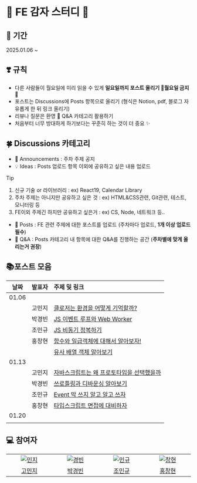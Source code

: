 # 🍟 FE 감자 스터디 🍟
## 📆 기간 
2025.01.06 ~ 
## ❣️ 규칙
- 다른 사람들이 월요일에 미리 읽을 수 있게 **일요일까지 포스트 올리기 🚫월요일 금지🚫**
- 포스트는 Discussions에 Posts 항목으로 올리기 (형식은 Notion, pdf, 블로그 자유롭게 한 뒤 링크 올리기)
- 리뷰나 질문은 환영 🎉 Q&A 카테고리 활용하기
- 처음부터 너무 방대하게 하기보다는 꾸준히 하는 것이 더 중요 ✨
## 🍀 Discussions 카테고리
- 📣 Announcements : 주차 주제 공지
- 💡 Ideas : Posts 업로드 항목 이외에 공유하고 싶은 내용 업로드
> [!TIP]
> 1. 신규 기술 or 라이브러리 : ex) React19, Calendar Library
> 2. 주차 주제는 아니지만 공유하고 싶은 것 : ex) HTML&CSS관련, Git관련, 테스트, 모니터링 등
> 3. FE이외 주제긴 하지만 공유하고 싶은거 : ex) CS, Node, 네트워크 등..
- 💬 Posts : FE 관련 주제에 대한 포스트를 업로드 (주차마다 업로드, **1개 이상 업로드 필수**)
- 🙏 Q&A : Posts 카테고리 내 항목에 대한 Q&A를 진행하는 공간 (**주차별에 맞게 올리는거 권장**)
## 📚포스트 모음 
| 날짜 | 발표자 | 주제 및 링크 |
| :--: | :--: | :-- |
|01.06|||
|| 고민지 | [클로저는 환경을 어떻게 기억할까?](https://velog.io/@gominzip/%ED%81%B4%EB%A1%9C%EC%A0%80%EB%8A%94-%ED%99%98%EA%B2%BD%EC%9D%84-%EC%96%B4%EB%96%BB%EA%B2%8C-%EA%B8%B0%EC%96%B5%ED%95%A0%EA%B9%8C) |
|| 박경빈 | [JS 이벤트 루프와 Web Worker](https://velog.io/@gyeongbin/JS-%EC%9D%B4%EB%B2%A4%ED%8A%B8-%EB%A3%A8%ED%94%84%EC%99%80-Web-Worker-%EC%A0%95%EB%A6%AC) |
|| 조민규 | [JS 비동기 정복하기](https://sparkling-answer-72a.notion.site/JS-172db05a7c03809da515f11d93bbc0e2?pvs=4) |
|| 홍창현 | [함수와 일급객체에 대해서 알아보자!](https://fallacious-arrow-f6a.notion.site/ce6c02c72d0e4481bd4abdff33902014?pvs=4) |
||  | [유사 배열 객체 알아보기](https://fallacious-arrow-f6a.notion.site/17187a117b618073b3f1d4ffcd4f44b9?pvs=4) |
|01.13|||
|| 고민지 | [자바스크립트는 왜 프로토타입을 선택했을까](https://medium.com/@limsungmook/%EC%9E%90%EB%B0%94%EC%8A%A4%ED%81%AC%EB%A6%BD%ED%8A%B8%EB%8A%94-%EC%99%9C-%ED%94%84%EB%A1%9C%ED%86%A0%ED%83%80%EC%9E%85%EC%9D%84-%EC%84%A0%ED%83%9D%ED%96%88%EC%9D%84%EA%B9%8C-997f985adb42) |
|| 박경빈 | [쓰로틀링과 디바운싱 알아보기](https://velog.io/@gyeongbin/%EC%93%B0%EB%A1%9C%ED%8B%80%EB%A7%81%EA%B3%BC-%EB%94%94%EB%B0%94%EC%9A%B4%EC%8B%B1-%EC%95%8C%EC%95%84%EB%B3%B4%EA%B8%B0) |
|| 조민규 | [Event 막 쓰지 알고 알고 쓰자](https://sparkling-answer-72a.notion.site/Event-179db05a7c0380a39289d07bfe49498e?pvs=74) |
|| 홍창현 | [타입스크립트 면접에 대비하자](https://fallacious-arrow-f6a.notion.site/17887a117b61809089f2f190b7d29c4d?pvs=4) |
|01.20|||
||  |  |

## 💻 참여자
<table>
  <tr>
    <td align="center" width="130px">
      <a href="https://github.com/gominzip" target="_blank">
        <img src="https://avatars.githubusercontent.com/gominzip" alt="민지" />
      </a>
    </td>
    <td align="center" width="130px">
      <a href="https://github.com/Gyeongbin" target="_blank">
        <img src="https://avatars.githubusercontent.com/Gyeongbin" alt="경빈" />
      </a>
    </td>
     <td align="center" width="130px">
      <a href="https://github.com/Ariling" target="_blank">
        <img src="https://avatars.githubusercontent.com/Ariling" alt="민규" />
      </a>
    </td>
    <td align="center" width="130px">
      <a href="https://github.com/spearStr" target="_blank">
        <img src="https://avatars.githubusercontent.com/spearStr" alt="창현" />
      </a>
    </td>
  </tr>
  <tr>
    <td align="center">
      <a href="https://github.com/MrMirror21" target="_blank">
        고민지
      </a>
    </td>
    <td align="center">
      <a href="https://github.com/a-honey" target="_blank">
        박경빈
      </a>
    </td>
    <td align="center">
      <a href="https://github.com/imeureka" target="_blank">
        조민규
      </a>
    </td>
    <td align="center">
      <a href="https://github.com/sudosubin" target="_blank">
        홍창현
      </a>
    </td>
  </tr>
</table>
